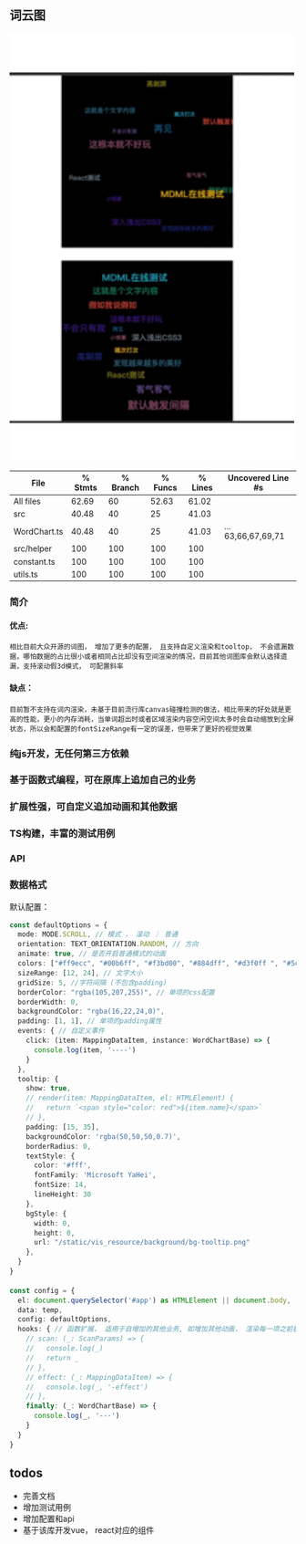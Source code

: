 ##  词云图
<img src="./demo.gif" style="width: 500px">

File           |  % Stmts | % Branch |  % Funcs |  % Lines | Uncovered Line #s |
---------------|----------|----------|----------|----------|-------------------|
All files      |    62.69 |       60 |    52.63 |    61.02 |                   |
 src           |    40.48 |       40 |       25 |    41.03 |                   |
  WordChart.ts |    40.48 |       40 |       25 |    41.03 |... 63,66,67,69,71 |
 src/helper    |      100 |      100 |      100 |      100 |                   |
  constant.ts  |      100 |      100 |      100 |      100 |                   |
  utils.ts     |      100 |      100 |      100 |      100 |                   |
### 简介
#### 优点:
 `相比目前大众开源的词图， 增加了更多的配置， 且支持自定义渲染和tooltop， 不会遗漏数据，哪怕数据的占比很小或者相同占比却没有空间渲染的情况，目前其他词图库会默认选择遗漏，支持滚动假3d模式， 可配置斜率`
#### 缺点：
 `目前暂不支持在词内渲染，未基于目前流行库canvas碰撞检测的做法，相比带来的好处就是更高的性能，更小的内存消耗，当单词超出时或者区域渲染内容空闲空间太多时会自动缩放到全屏状态，所以会和配置的fontSizeRange有一定的误差，但带来了更好的视觉效果`
### 纯js开发，无任何第三方依赖
### 基于函数式编程，可在原库上追加自己的业务
### 扩展性强，可自定义追加动画和其他数据
### TS构建，丰富的测试用例
### API
### 数据格式
默认配置：
```ts
const defaultOptions = {
  mode: MODE.SCROLL, // 模式 ， 滚动 ｜ 普通
  orientation: TEXT_ORIENTATION.RANDOM, // 方向
  animate: true, // 是否开启普通模式的动画
  colors: ["#ff9ecc", "#00b6ff", "#f3bd00", "#884dff", "#d3f0ff ", "#5cc4ee", "#eadf2b", "#e1583e", "#05e1b5", "#3e61e1", "#884dff", "#c59eff", "#06b8d1"],
  sizeRange: [12, 24], // 文字大小
  gridSize: 5, //字符间隔 (不包含padding)
  borderColor: "rgba(105,207,255)", // 单项的css配置
  borderWidth: 0,
  backgroundColor: "rgba(16,22,24,0)",
  padding: [1, 1], // 单项的padding属性
  events: { // 自定义事件
    click: (item: MappingDataItem, instance: WordChartBase) => {
      console.log(item, '----')
    }
  },
  tooltip: {
    show: true,
    // render(item: MappingDataItem, el: HTMLElement) {
    //   return `<span style="color: red">${item.name}</span>`
    // },
    padding: [15, 35],
    backgroundColor: 'rgba(50,50,50,0.7)',
    borderRadius: 0,
    textStyle: {
      color: '#fff',
      fontFamily: 'Microsoft YaHei',
      fontSize: 14,
      lineHeight: 30
    },
    bgStyle: {
      width: 0,
      height: 0,
      url: "/static/vis_resource/background/bg-tooltip.png"
    },
  }
}

const config = {
  el: document.querySelector('#app') as HTMLElement || document.body,
  data: temp,
  config: defaultOptions,
  hooks: { // 函数扩展， 适用于自增加的其他业务, 如增加其他动画， 渲染每一项之前执行自己的钩子...
    // scan: (_: ScanParams) => {
    //   console.log(_)
    //   return _
    // },
    // effect: (_: MappingDataItem) => {
    //   console.log(_, '-effect')
    // },
    finally: (_: WordChartBase) => {
      console.log(_, '---')
    }
  }
}
```
## todos
* 完善文档
* 增加测试用例
* 增加配置和api
* 基于该库开发vue， react对应的组件
